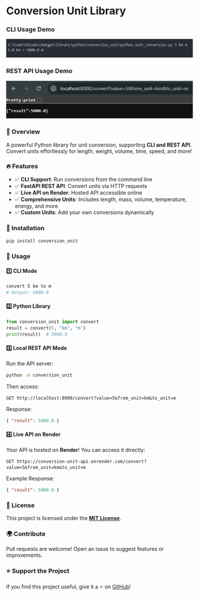 # Conversion Unit Library

### CLI Usage Demo

![Unit Conversion CLI](https://raw.githubusercontent.com/Minkeez/conversion_unit/main/CLI.png)

### REST API Usage Demo

![Unit Conversion REST API](https://raw.githubusercontent.com/Minkeez/conversion_unit/main/API.png)

### 📌 Overview

A powerful Python library for unit conversion, supporting **CLI and REST API**. Convert units effortlessly for length, weight, volume, time, speed, and more!

### 🔥 Features

- ✅ **CLI Support**: Run conversions from the command line
- ✅ **FastAPI REST API**: Convert units via HTTP requests
- ✅ **Live API on Render**: Hosted API accessible online
- ✅ **Comprehensive Units**: Includes length, mass, volume, temperature, energy, and more
- ✅ **Custom Units**: Add your own conversions dynamically

### 🚀 Installation

```sh
pip install conversion_unit
```

### 🔧 Usage

#### **1️⃣ CLI Mode**

```sh
convert 5 km to m
# Output: 5000.0
```

#### **2️⃣ Python Library**

```python
from conversion_unit import convert
result = convert(5, "km", "m")
print(result)  # 5000.0
```

#### **3️⃣ Local REST API Mode**

Run the API server:

```sh
python -m conversion_unit
```

Then access:

```http
GET http://localhost:8000/convert?value=5&from_unit=km&to_unit=m
```

Response:

```json
{ "result": 5000.0 }
```

#### **4️⃣ Live API on Render**

Your API is hosted on **Render**! You can access it directly:

```http
GET https://conversion-unit-api.onrender.com/convert?value=5&from_unit=km&to_unit=m
```

Example Response:

```json
{ "result": 5000.0 }
```

### 📜 License

This project is licensed under the **[MIT License](./LICENSE)**.

### 🌍 Contribute

Pull requests are welcome! Open an issue to suggest features or improvements.

### ⭐ Support the Project

If you find this project useful, give it a ⭐ on [GitHub](https://github.com/Minkeez/conversion_unit)!
